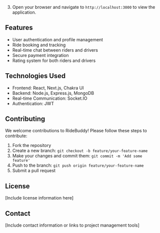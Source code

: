 
3. Open your browser and navigate to `http://localhost:3000` to view the application.

## Features

- User authentication and profile management
- Ride booking and tracking
- Real-time chat between riders and drivers
- Secure payment integration
- Rating system for both riders and drivers

## Technologies Used

- Frontend: React, Next.js, Chakra UI
- Backend: Node.js, Express.js, MongoDB
- Real-time Communication: Socket.IO
- Authentication: JWT

## Contributing

We welcome contributions to RideBuddy! Please follow these steps to contribute:

1. Fork the repository
2. Create a new branch: `git checkout -b feature/your-feature-name`
3. Make your changes and commit them: `git commit -m 'Add some feature'`
4. Push to the branch: `git push origin feature/your-feature-name`
5. Submit a pull request

## License

[Include license information here]

## Contact

[Include contact information or links to project management tools]